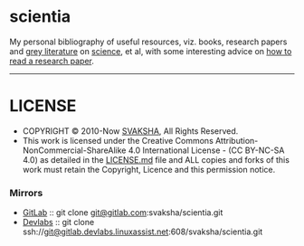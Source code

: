 # scientia 
My personal bibliography of useful resources, viz. books, research papers and [grey literature](https://en.wikipedia.org/wiki/Grey_literature) on [science](https://en.wikipedia.org/wiki/Outline_of_science), et al, with some interesting advice on [how to read a research paper](http://cseweb.ucsd.edu/~wgg/CSE210/howtoread.html).

----

# LICENSE 
+ COPYRIGHT © 2010-Now [SVAKSHA](http://svaksha.com/pages/Bio), All Rights Reserved. 
+ This work is licensed under the Creative Commons Attribution-NonCommercial-ShareAlike 4.0 International License - (CC BY-NC-SA 4.0) as detailed in the [LICENSE.md](https://github.com/svaksha/scientia/blob/master/LICENSE.md) file and ALL copies and forks of this work must retain the Copyright, Licence and this permission notice.


### Mirrors
+ [GitLab](https://gitlab.com/svaksha/scientia) :: git clone git@gitlab.com:svaksha/scientia.git 
+ [Devlabs](https://gitlab.devlabs.linuxassist.net/svaksha/scientia) :: git clone ssh://git@gitlab.devlabs.linuxassist.net:608/svaksha/scientia.git


